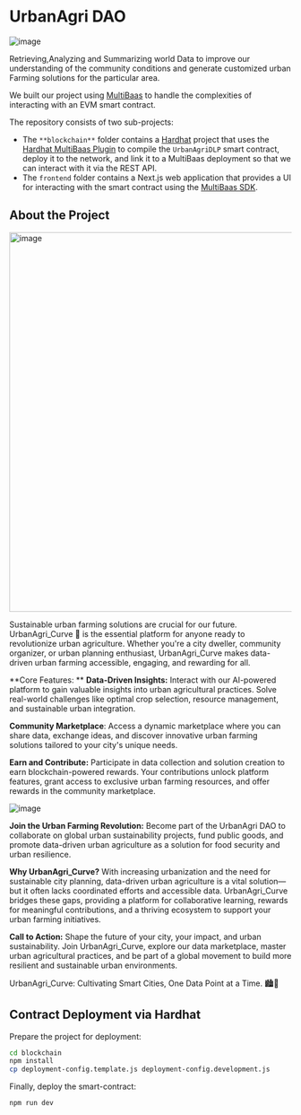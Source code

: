 # UrbanAgri DAO
![image](https://github.com/user-attachments/assets/2c2e959a-4df2-461f-beba-1c043ea0210d)


Retrieving,Analyzing and Summarizing world Data to improve our understanding of the community conditions and generate customized urban Farming solutions for the particular area.

We built our project using [MultiBaas](https://docs.curvegrid.com/multibaas/) to handle the complexities of interacting with an EVM smart contract.

The repository consists of two sub-projects:

- The `**blockchain**` folder contains a [Hardhat](https://hardhat.org/) project that uses the [Hardhat MultiBaas Plugin](https://github.com/curvegrid/hardhat-multibaas-plugin) to compile the `UrbanAgriDLP` smart contract, deploy it to the network, and link it to a MultiBaas deployment so that we can interact with it via the REST API.
- The `frontend` folder contains a Next.js web application that provides a UI for interacting with the smart contract using the [MultiBaas SDK](https://github.com/curvegrid/multibaas-sdk-typescript).
 

## About the Project

<img width="677" alt="image" src="https://github.com/user-attachments/assets/6a0a6c68-dde7-4684-850f-1a560e385e43">


Sustainable urban farming solutions are crucial for our future. UrbanAgri_Curve 🌿 is the essential platform for anyone ready to revolutionize urban agriculture. Whether you're a city dweller, community organizer, or urban planning enthusiast, UrbanAgri_Curve makes data-driven urban farming accessible, engaging, and rewarding for all.

**Core Features:
**
**Data-Driven Insights:** Interact with our AI-powered platform to gain valuable insights into urban agricultural practices. Solve real-world challenges like optimal crop selection, resource management, and sustainable urban integration.

**Community Marketplace**: Access a dynamic marketplace where you can share data, exchange ideas, and discover innovative urban farming solutions tailored to your city's unique needs.

**Earn and Contribute:** Participate in data collection and solution creation to earn blockchain-powered rewards. Your contributions unlock platform features, grant access to exclusive urban farming resources, and offer rewards in the community marketplace.


![image](https://github.com/user-attachments/assets/a3d7814f-c8a9-4a40-b00d-61564bf1f644)

**Join the Urban Farming Revolution:** Become part of the UrbanAgri DAO to collaborate on global urban sustainability projects, fund public goods, and promote data-driven urban agriculture as a solution for food security and urban resilience.

**Why UrbanAgri_Curve?**
With increasing urbanization and the need for sustainable city planning, data-driven urban agriculture is a vital solution—but it often lacks coordinated efforts and accessible data. UrbanAgri_Curve bridges these gaps, providing a platform for collaborative learning, rewards for meaningful contributions, and a thriving ecosystem to support your urban farming initiatives.

**Call to Action:**
Shape the future of your city, your impact, and urban sustainability. Join UrbanAgri_Curve, explore our data marketplace, master urban agricultural practices, and be part of a global movement to build more resilient and sustainable urban environments.

UrbanAgri_Curve: Cultivating Smart Cities, One Data Point at a Time. 🏙️🌱

## Contract Deployment via Hardhat
Prepare the project for deployment:

```sh
cd blockchain
npm install
cp deployment-config.template.js deployment-config.development.js
```

Finally, deploy the smart-contract:

```sh
npm run dev
```



